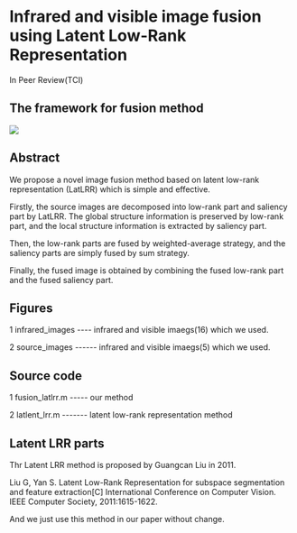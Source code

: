 # Infrared and visible image fusion using Latent Low-Rank Representation

In Peer Review(TCI)

## The framework for fusion method
![](https://github.com/exceptionLi/imagefusion_Infrared_visible_latlrr/blob/master/framework/framework.png)


## Abstract

We propose a novel image fusion method based on latent low-rank representation (LatLRR) which is simple and effective. 

Firstly, the source images are decomposed into low-rank part and saliency part by LatLRR. The global structure information is preserved by low-rank part, and the local structure information is extracted by saliency part. 

Then, the low-rank parts are fused by weighted-average strategy, and the saliency parts are simply fused by sum strategy. 

Finally, the fused image is obtained by combining the fused low-rank part and the fused saliency part. 


## Figures
1 infrared_images ---- infrared and visible imaegs(16) which we used.

2 source_images ------ infrared and visible imaegs(5) which we used.


## Source code
1 fusion_latlrr.m ----- our method

2 latlent_lrr.m ------- latent low-rank representation method


## Latent LRR parts
Thr Latent LRR method is proposed by Guangcan Liu in 2011.

Liu G, Yan S. Latent Low-Rank Representation for subspace segmentation and feature extraction[C] International Conference on Computer Vision. IEEE Computer Society, 2011:1615-1622.

And we just use this method in our paper without change.
